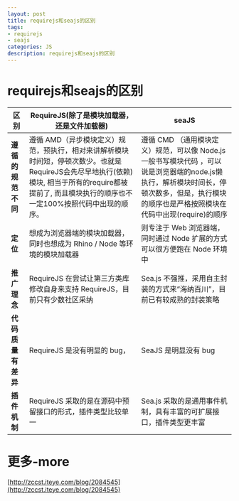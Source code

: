 ```yaml
---
layout: post
title: requirejs和seajs的区别
tags:
- requirejs
- seajs
categories: JS
description: requirejs和seajs的区别
---
```

# requirejs和seajs的区别

|区别| RequireJS(除了是模块加载器，还是文件加载器) | seaJS|
|----------------------------------------|-------|-----|
|**遵循的规范不同**|遵循 AMD（异步模块定义）规范，预执行，相对来讲解析模块时间短，停顿次数少。也就是RequireJS会先尽早地执行(依赖)模块, 相当于所有的require都被提前了, 而且模块执行的顺序也不一定100%按照代码中出现的顺序。|遵循 CMD （通用模块定义）规范，可以像   Node.js  一般书写模块代码 ，可以说是浏览器端的node.js懒执行，解析模块时间长，停顿次数多，但是，执行模块的顺序也是严格按照模块在代码中出现(require)的顺序|
|**定位**|想成为浏览器端的模块加载器，同时也想成为 Rhino / Node 等环境的模块加载器|则专注于 Web 浏览器端，同时通过 Node 扩展的方式可以很方便跑在 Node 环境中|
|**推广理念**|RequireJS 在尝试让第三方类库修改自身来支持 RequireJS，目前只有少数社区采纳|Sea.js 不强推，采用自主封装的方式来“海纳百川”，目前已有较成熟的封装策略|
|**代码质量有差异**|RequireJS 是没有明显的 bug，|SeaJS 是明显没有 bug
|**插件机制**|RequireJS 采取的是在源码中预留接口的形式，插件类型比较单一|Sea.js 采取的是通用事件机制，具有丰富的可扩展接口，插件类型更丰富|



# 更多-more
[http://zccst.iteye.com/blog/2084545](http://zccst.iteye.com/blog/2084545)

























